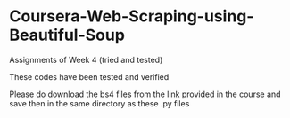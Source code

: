 # Coursera-Web-Scraping-using-Beautiful-Soup
Assignments of Week 4 (tried and tested)

These codes have been tested and verified

Please do download the bs4 files from the link provided in the course and save then in the same directory as these .py files
